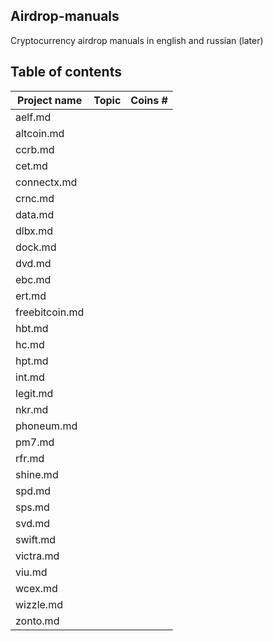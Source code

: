 ## Airdrop-manuals
Cryptocurrency airdrop manuals in english and russian (later)

## Table of contents
Project name | Topic | Coins #
| - | - | - |
aelf.md | | 
altcoin.md | | 
ccrb.md | | 
cet.md | | 
connectx.md | | 
crnc.md | | 
data.md | | 
dlbx.md | | 
dock.md | | 
dvd.md | | 
ebc.md | | 
ert.md | | 
freebitcoin.md | | 
hbt.md | | 
hc.md | | 
hpt.md | | 
int.md | | 
legit.md | | 
nkr.md | | 
phoneum.md | | 
pm7.md | | 
rfr.md | | 
shine.md | | 
spd.md | | 
sps.md | | 
svd.md | | 
swift.md | | 
victra.md | | 
viu.md | | 
wcex.md | | 
wizzle.md | | 
zonto.md | | 

